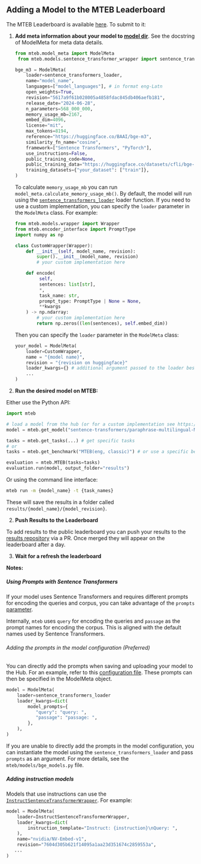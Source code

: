 ## Adding a Model to the MTEB Leaderboard

The MTEB Leaderboard is available [here](https://huggingface.co/spaces/mteb/leaderboard). To submit to it:

1. **Add meta information about your model to [model dir](../mteb/models/)**. See the docstring of ModelMeta for meta data details.
   ```python
   from mteb.model_meta import ModelMeta
    from mteb.models.sentence_transformer_wrapper import sentence_transformers_loader

   bge_m3 = ModelMeta(
       loader=sentence_transformers_loader,
       name="model_name",
       languages=["model_languages"], # in format eng-Latn
       open_weights=True,
       revision="5617a9f61b028005a4858fdac845db406aefb181",
       release_date="2024-06-28",
       n_parameters=568_000_000,
       memory_usage_mb=2167,
       embed_dim=4096,
       license="mit",
       max_tokens=8194,
       reference="https://huggingface.co/BAAI/bge-m3",
       similarity_fn_name="cosine",
       framework=["Sentence Transformers", "PyTorch"],
       use_instructions=False,
       public_training_code=None,
       public_training_data="https://huggingface.co/datasets/cfli/bge-full-data",
       training_datasets={"your_dataset": ["train"]},
   )
   ```
   To calculate `memory_usage_mb` you can run `model_meta.calculate_memory_usage_mb()`. By default, the model will run using the [`sentence_transformers_loader`](../mteb/models/sentence_transformer_wrapper.py) loader function. If you need to use a custom implementation, you can specify the `loader` parameter in the `ModelMeta` class. For example:
   ```python
   from mteb.models.wrapper import Wrapper
   from mteb.encoder_interface import PromptType
   import numpy as np

   class CustomWrapper(Wrapper):
       def __init__(self, model_name, revision):
           super().__init__(model_name, revision)
           # your custom implementation here

       def encode(
            self,
            sentences: list[str],
            *,
            task_name: str,
            prompt_type: PromptType | None = None,
            **kwargs
       ) -> np.ndarray:
           # your custom implementation here
           return np.zeros((len(sentences), self.embed_dim))
   ```
   Then you can specify the `loader` parameter in the `ModelMeta` class:
   ```python
   your_model = ModelMeta(
       loader=CustomWrapper,
       name = "{model name}",
       revision = "{revision on huggingface}"
       loader_kwargs={} # additional argument passed to the loader besides name and revision
       ...
   )
   ```
2. **Run the desired model on MTEB:**

Either use the Python API:

```python
import mteb

# load a model from the hub (or for a custom implementation see https://github.com/embeddings-benchmark/mteb/blob/main/docs/reproducible_workflow.md)
model = mteb.get_model("sentence-transformers/paraphrase-multilingual-MiniLM-L12-v2")

tasks = mteb.get_tasks(...) # get specific tasks
# or
tasks = mteb.get_benchmark("MTEB(eng, classic)") # or use a specific benchmark

evaluation = mteb.MTEB(tasks=tasks)
evaluation.run(model, output_folder="results")
```

Or using the command line interface:

```bash
mteb run -m {model_name} -t {task_names}
```

These will save the results in a folder called `results/{model_name}/{model_revision}`.

2. **Push Results to the Leaderboard**

To add results to the public leaderboard you can push your results to the [results repository](https://github.com/embeddings-benchmark/results) via a PR. Once merged they will appear on the leaderboard after a day.

3. **Wait for a refresh the leaderboard**

**Notes:**

##### Using Prompts with Sentence Transformers

If your model uses Sentence Transformers and requires different prompts for encoding the queries and corpus, you can take advantage of the `prompts` [parameter](https://sbert.net/docs/package_reference/sentence_transformer/SentenceTransformer.html#sentence_transformers.SentenceTransformer).

Internally, `mteb` uses `query` for encoding the queries and `passage` as the prompt names for encoding the corpus. This is aligned with the default names used by Sentence Transformers.

###### Adding the prompts in the model configuration (Preferred)

You can directly add the prompts when saving and uploading your model to the Hub. For an example, refer to this [configuration file](https://huggingface.co/Snowflake/snowflake-arctic-embed-m-v1.5/blob/3b5a16eaf17e47bd997da998988dce5877a57092/config_sentence_transformers.json). These prompts can then be specified in the ModelMeta object.


```python
model = ModelMeta(
    loader=sentence_transformers_loader
    loader_kwargs=dict(
        model_prompts={
           "query": "query: ",
           "passage": "passage: ",
        },
    ),
)
```
If you are unable to directly add the prompts in the model configuration, you can instantiate the model using the `sentence_transformers_loader` and pass `prompts` as an argument. For more details, see the `mteb/models/bge_models.py` file.

##### Adding instruction models

Models that use instructions can use the [`InstructSentenceTransformerWrapper`](../mteb/models/instruct_wrapper.py). For example:
```python
model = ModelMeta(
    loader=InstructSentenceTransformerWrapper,
    loader_kwargs=dict(
        instruction_template="Instruct: {instruction}\nQuery: ",
    ),
    name="nvidia/NV-Embed-v1",
    revision="7604d305b621f14095a1aa23d351674c2859553a",
   ...
)
```
